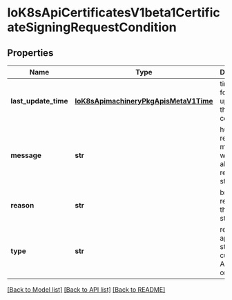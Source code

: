 # IoK8sApiCertificatesV1beta1CertificateSigningRequestCondition

## Properties
Name | Type | Description | Notes
------------ | ------------- | ------------- | -------------
**last_update_time** | [**IoK8sApimachineryPkgApisMetaV1Time**](IoK8sApimachineryPkgApisMetaV1Time.md) | timestamp for the last update to this condition | [optional] 
**message** | **str** | human readable message with details about the request state | [optional] 
**reason** | **str** | brief reason for the request state | [optional] 
**type** | **str** | request approval state, currently Approved or Denied. | 

[[Back to Model list]](../README.md#documentation-for-models) [[Back to API list]](../README.md#documentation-for-api-endpoints) [[Back to README]](../README.md)


